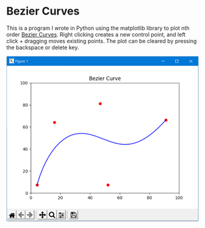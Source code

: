 # Bezier Curves

This is a program I wrote in Python using the matplotlib library to plot nth order [Bezier Curves](https://en.wikipedia.org/wiki/B%C3%A9zier_curve). Right clicking creates a new control point, and left click + dragging moves existing points. The plot can be cleared by pressing the backspace or delete key.

![Example](Example.png?raw=true "Example")